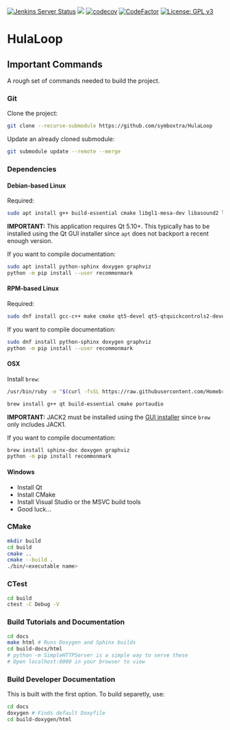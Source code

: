 [![Jenkins Server Status](https://img.shields.io/badge/dynamic/json.svg?label=Jenkins%20Server&url=http%3A%2F%2Fwww.symboxtra.tk%2Fstatus.php%3Fservers%3Djenkins&query=%24..jenkins&colorB=0b7cbd)](http://jenkins.symboxtra.dynu.net "Jenkins Server Status")
[![](https://jenkins.symboxtra.dynu.net/job/HulaLoop/job/master/badge/icon)](https://jenkins.symboxtra.dynu.net/job/HulaLoop/job/master/ "Jenkins Build Status")
[![codecov](https://codecov.io/gh/jmcker/HulaLoop/branch/master/graph/badge.svg?token=okLfIHMeEf)](https://codecov.io/gh/jmcker/HulaLoop "Code Coverage Status")
[![CodeFactor](https://www.codefactor.io/repository/github/jmcker/hulaloop/badge)](https://www.codefactor.io/repository/github/jmcker/hulaloop "Code Factor Grade")
[![License: GPL v3](https://img.shields.io/badge/License-GPL%20v3-blue.svg)](https://www.opensource.org/licenses/GPL-3.0)

# HulaLoop #

## Important Commands ##
A rough set of commands needed to build the project.

### Git ###
Clone the project:
```bash
git clone --recurse-submodule https://github.com/symboxtra/HulaLoop
```

Update an already cloned submodule:
```bash
git submodule update --remote --merge
```

### Dependencies ###


#### Debian-based Linux ####
Required:
```bash
sudo apt install g++ build-essential cmake libgl1-mesa-dev libasound2 libasound2-dev
```

**IMPORTANT:** This application requires Qt 5.10+. This typically has to be installed using the Qt GUI installer since ```apt``` does not backport a recent enough version.

If you want to compile documentation:
```bash
sudo apt install python-sphinx doxygen graphviz
python -m pip install --user recommonmark
```

#### RPM-based Linux ####
Required:
```bash
sudo dnf install gcc-c++ make cmake qt5-devel qt5-qtquickcontrols2-devel alsa-lib alsa-lib-devel
```

If you want to compile documentation:
```bash
sudo dnf install python-sphinx doxygen graphviz
python -m pip install --user recommonmark
```

#### OSX ####
Install ```brew```:
```bash
/usr/bin/ruby -e "$(curl -fsSL https://raw.githubusercontent.com/Homebrew/install/master/install)"
```

```bash
brew install g++ qt build-essential cmake portaudio
```

**IMPORTANT:** JACK2 must be installed using the [GUI installer](http://jackaudio.org/downloads/) since ```brew``` only includes JACK1.

If you want to compile documentation:
```bash
brew install sphinx-doc doxygen graphviz
python -m pip install recommonmark
```

#### Windows ####
- Install Qt
- Install CMake
- Install Visual Studio or the MSVC build tools
- Good luck...

### CMake ###

```bash
mkdir build
cd build
cmake ..
cmake --build .
./bin/<executable name>
```

### CTest ###

```bash
cd build
ctest -C Debug -V
```

### Build Tutorials and Documentation ###
```bash
cd docs
make html # Runs Doxygen and Sphinx builds
cd build-docs/html
# python -m SimpleHTTPServer is a simple way to serve these
# Open localhost:8000 in your browser to view
```

### Build Developer Documentation ###
This is built with the first option. To build separetly, use:
```bash
cd docs
doxygen # Finds default Doxyfile
cd build-doxygen/html
```
